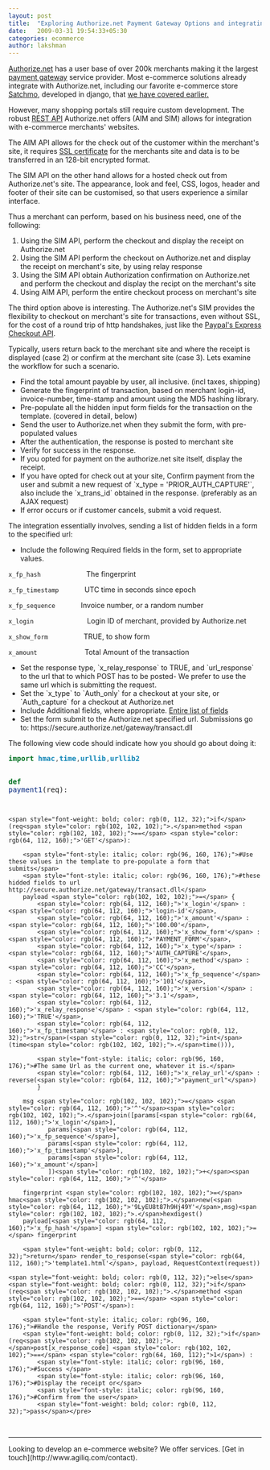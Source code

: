```yaml
---
layout: post
title:  "Exploring Authorize.net Payment Gateway Options and integrating it with django"
date:   2009-03-31 19:54:33+05:30
categories: ecommerce
author: lakshman
---
```

<a href="http://authorize.net/" target="_blank">Authorize.net</a> has a user base of over 200k merchants making it the largest <a class="zem_slink" title="Payment gateway" rel="wikipedia" href="http://en.wikipedia.org/wiki/Payment_gateway">payment gateway</a> service provider. Most e-commerce solutions already integrate with Authorize.net, including our favorite e-commerce store <a href="http://www.satchmoproject.com/" target="_blank">Satchmo</a>, developed in django, that <a href="http://www.agiliq.com/blog/2009/03/create-your-own-online-store-in-few-hours-using-satchmo-django/">we have covered earlier.</a>

However, many shopping portals still require custom development. The robust <a href="http://en.wikipedia.org/wiki/Representational_State_Transfer">REST API</a> Authorize.net offers (AIM and SIM) allows for integration with e-commerce merchants' websites.

The AIM API allows for the check out of the customer within the merchant's site, it requires <a class="zem_slink" title="Transport Layer Security" rel="wikipedia" href="http://en.wikipedia.org/wiki/Transport_Layer_Security">SSL certificate</a> for the merchants site and data is to be transferred in an 128-bit encrypted format.

The SIM API on the other hand allows for a hosted check out from Authorize.net's site. The appearance, look and feel, CSS, logos, header and footer of their site can be customised, so that users experience a similar interface.

Thus a merchant can perform, based on his business need, one of the following:
<ol>
	<li>Using the SIM API, perform the checkout and display the receipt on Authorize.net</li>
	<li>Using the SIM API perform the checkout on Authorize.net and display the receipt on merchant's site, by using relay response</li>
	<li>Using the SIM API obtain Authorization confirmation on Authorize.net and perform the checkout and display the recipt on the merchant's site</li>
	<li>Using AIM API, perform the entire checkout process on merchant's site</li>
</ol>
The third option above is interesting. The Authorize.net's SIM provides the flexibility to checkout on merchant's site for transactions, even without SSL, for the cost of a round trip of http handshakes, just like the <a href="http://www.agiliq.com/blog/2008/11/using-paypal-with-django/">Paypal's Express Checkout API</a>.

Typically, users return back to the merchant site and where the receipt is displayed (case 2) or confirm at the merchant site (case 3). Lets examine the workflow for such a scenario.
<ul>
	<li>Find the total amount payable by user, all inclusive. (incl taxes, shipping)</li>
	<li>Generate the fingerprint of transaction, based on merchant login-id, invoice-number, time-stamp and amount using the MD5 hashing library.</li>
	<li>Pre-populate all the hidden input form fields for the transaction on the template. (covered in detail, below)</li>
	<li>Send the user to Authorize.net when they submit the form, with pre-populated values</li>
	<li>After the authentication, the response is posted to merchant site</li>
	<li>Verify for success in the response.</li>
	<li>If you opted for payment on the authorize.net site itself, display the receipt.</li>
	<li>If you have opted for check out at your site, Confirm payment from the user and submit a new request of `x_type = 'PRIOR_AUTH_CAPTURE'`, also include the `x_trans_id` obtained in the response. (preferably as an AJAX request)</li>
	<li>If error occurs or if customer cancels, submit a void request.</li>
</ul>
The integration essentially involves, sending a list of hidden fields in a form to the specified url:
<ul>
	<li>Include the following Required fields in the form, set to appropriate values.</li>
</ul>

`x_fp_hash` &nbsp;&nbsp;&nbsp;&nbsp;&nbsp;&nbsp;&nbsp;&nbsp;&nbsp;&nbsp;&nbsp;&nbsp;&nbsp;&nbsp;&nbsp;&nbsp;&nbsp;&nbsp;&nbsp;&nbsp;&nbsp; The fingerprint

`x_fp_timestamp`
 &nbsp;&nbsp;&nbsp;&nbsp;&nbsp;&nbsp;&nbsp;&nbsp;&nbsp;&nbsp;&nbsp;
UTC time in seconds since epoch

`x_fp_sequence`
&nbsp;&nbsp;&nbsp;&nbsp;&nbsp;&nbsp;&nbsp;&nbsp;&nbsp;&nbsp;&nbsp;
Invoice number, or a random number

`x_login` &nbsp;&nbsp;&nbsp;&nbsp;&nbsp;&nbsp;&nbsp;&nbsp;&nbsp;&nbsp;&nbsp;&nbsp;&nbsp;&nbsp;&nbsp;&nbsp;&nbsp;&nbsp;&nbsp;&nbsp;&nbsp;&nbsp;&nbsp;&nbsp;&nbsp; Login ID of merchant, provided by Authorize.net

`x_show_form` &nbsp; &nbsp;&nbsp;&nbsp;&nbsp;&nbsp;&nbsp;&nbsp;&nbsp;&nbsp;&nbsp;&nbsp;&nbsp;&nbsp;&nbsp;
TRUE, to show form

`x_amount` &nbsp;&nbsp;&nbsp;&nbsp;&nbsp;&nbsp;&nbsp; &nbsp; &nbsp;&nbsp;&nbsp;&nbsp;&nbsp;&nbsp;&nbsp;&nbsp;&nbsp;&nbsp;&nbsp;&nbsp; Total Amount of the transaction
<ul>
	<li> Set the response type, `x_relay_response` to TRUE, and `url_response` to the url that to which POST has to be posted- We prefer to use the same url which is submitting the request.</li>
	<li>Set the `x_type` to `Auth_only` for a checkout at your site, or `Auth_capture` for a checkout at Authorize.net</li>
	<li>Include Additional fields, where appropriate. <a href="http://developer.authorize.net/guides/SIM/Appendix_B/Appendix_B_Alphabetized_List_of_API_Fields.htm">Entire list of fields</a></li>
	<li>Set the form submit to the Authorize.net specified url. Submissions go to: https://secure.authorize.net/gateway/transact.dll</li>
</ul>
The following view code should indicate how you should go about doing it:

<div class="highlight">
<pre><span style="font-weight: bold; color: rgb(0, 112, 32);">import</span> <span style="font-weight: bold; color: rgb(14, 132, 181);">hmac</span><span style="color: rgb(102, 102, 102);">,</span><span style="font-weight: bold; color: rgb(14, 132, 181);">time</span><span style="color: rgb(102, 102, 102);">,</span><span style="font-weight: bold; color: rgb(14, 132, 181);">urllib</span><span style="color: rgb(102, 102, 102);">,</span><span style="font-weight: bold; color: rgb(14, 132, 181);">urllib2</span>

<span style="font-weight: bold; color: rgb(0, 112, 32);">def</span> <span style="color: rgb(6, 40, 126);">payment1</span>(req):

    <span style="font-weight: bold; color: rgb(0, 112, 32);">if</span> (req<span style="color: rgb(102, 102, 102);">.</span>method <span style="color: rgb(102, 102, 102);">==</span> <span style="color: rgb(64, 112, 160);">'GET'</span>):

        <span style="font-style: italic; color: rgb(96, 160, 176);">#Use these values in the template to pre-populate a form that submits</span>
        <span style="font-style: italic; color: rgb(96, 160, 176);">#these hidded fields to url http://secure.authorize.net/gateway/transact.dll</span>
        payload <span style="color: rgb(102, 102, 102);">=</span> {
            <span style="color: rgb(64, 112, 160);">'x_login'</span> : <span style="color: rgb(64, 112, 160);">'login-id'</span>,
            <span style="color: rgb(64, 112, 160);">'x_amount'</span> : <span style="color: rgb(64, 112, 160);">'100.00'</span>,
            <span style="color: rgb(64, 112, 160);">'x_show_form'</span> : <span style="color: rgb(64, 112, 160);">'PAYMENT_FORM'</span>,
            <span style="color: rgb(64, 112, 160);">'x_type'</span> : <span style="color: rgb(64, 112, 160);">'AUTH_CAPTURE'</span>,
            <span style="color: rgb(64, 112, 160);">'x_method'</span> : <span style="color: rgb(64, 112, 160);">'CC'</span>,
            <span style="color: rgb(64, 112, 160);">'x_fp_sequence'</span> : <span style="color: rgb(64, 112, 160);">'101'</span>,
            <span style="color: rgb(64, 112, 160);">'x_version'</span> : <span style="color: rgb(64, 112, 160);">'3.1'</span>,
            <span style="color: rgb(64, 112, 160);">'x_relay_response'</span> : <span style="color: rgb(64, 112, 160);">'TRUE'</span>,
            <span style="color: rgb(64, 112, 160);">'x_fp_timestamp'</span> : <span style="color: rgb(0, 112, 32);">str</span>(<span style="color: rgb(0, 112, 32);">int</span>(time<span style="color: rgb(102, 102, 102);">.</span>time())),

            <span style="font-style: italic; color: rgb(96, 160, 176);">#The same Url as the current one, whatever it is.</span>
            <span style="color: rgb(64, 112, 160);">'x_relay_url'</span> : reverse(<span style="color: rgb(64, 112, 160);">"payment_url"</span>)
            }

        msg <span style="color: rgb(102, 102, 102);">=</span> <span style="color: rgb(64, 112, 160);">'^'</span><span style="color: rgb(102, 102, 102);">.</span>join([params[<span style="color: rgb(64, 112, 160);">'x_login'</span>],
               params[<span style="color: rgb(64, 112, 160);">'x_fp_sequence'</span>],
               params[<span style="color: rgb(64, 112, 160);">'x_fp_timestamp'</span>],
               params[<span style="color: rgb(64, 112, 160);">'x_amount'</span>]
               ])<span style="color: rgb(102, 102, 102);">+</span><span style="color: rgb(64, 112, 160);">'^'</span>

        fingerprint <span style="color: rgb(102, 102, 102);">=</span> hmac<span style="color: rgb(102, 102, 102);">.</span>new(<span style="color: rgb(64, 112, 160);">'9LyEU8t87h9Hj49Y'</span>,msg)<span style="color: rgb(102, 102, 102);">.</span>hexdigest()
        payload[<span style="color: rgb(64, 112, 160);">'x_fp_hash'</span>] <span style="color: rgb(102, 102, 102);">=</span> fingerprint

        <span style="font-weight: bold; color: rgb(0, 112, 32);">return</span> render_to_response(<span style="color: rgb(64, 112, 160);">'template1.html'</span>, payload, RequestContext(request))

    <span style="font-weight: bold; color: rgb(0, 112, 32);">else</span> <span style="font-weight: bold; color: rgb(0, 112, 32);">if</span> (req<span style="color: rgb(102, 102, 102);">.</span>method <span style="color: rgb(102, 102, 102);">==</span> <span style="color: rgb(64, 112, 160);">'POST'</span>):

        <span style="font-style: italic; color: rgb(96, 160, 176);">#Handle the response, Verify POST dictionary</span>
        <span style="font-weight: bold; color: rgb(0, 112, 32);">if</span>(req<span style="color: rgb(102, 102, 102);">.</span>post[x_response_code] <span style="color: rgb(102, 102, 102);">==</span> <span style="color: rgb(64, 160, 112);">1</span>) :
            <span style="font-style: italic; color: rgb(96, 160, 176);">#Success </span>
            <span style="font-style: italic; color: rgb(96, 160, 176);">#Display the receipt or</span>
            <span style="font-style: italic; color: rgb(96, 160, 176);">#Confirm from the user</span>
            <span style="font-weight: bold; color: rgb(0, 112, 32);">pass</span></pre>
</div>
<hr />
Looking to develop an e-commerce website? We offer services. [Get in touch](http://www.agiliq.com/contact).


